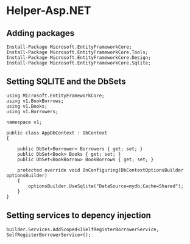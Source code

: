 # Helper-Asp.NET

## Adding packages

```
Install-Package Microsoft.EntityFrameworkCore;
Install-Package Microsoft.EntityFrameworkCore.Tools;
Install-Package Microsoft.EntityFrameworkCore.Design;
Install-Package Microsoft.EntityFrameworkCore.Sqlite;
```

## Setting SQLITE and the DbSets

```
using Microsoft.EntityFrameworkCore;
using v1.BookBorrows;
using v1.Books;
using v1.Borrowers;

namespace v1;

public class AppDbContext : DbContext
{

    public DbSet<Borrower> Borrowers { get; set; }
    public DbSet<Book> Books { get; set; }
    public DbSet<BookBorrow> BookBorrows { get; set; }

    protected override void OnConfiguring(DbContextOptionsBuilder optionsBuilder)
    {
        optionsBuilder.UseSqlite("DataSource=mydb;Cache=Shared");
    }
}
```

## Setting services to depency injection

```
builder.Services.AddScoped<ISelfRegisterBorrowerService, SelfRegisterBorrowerService>();
```
